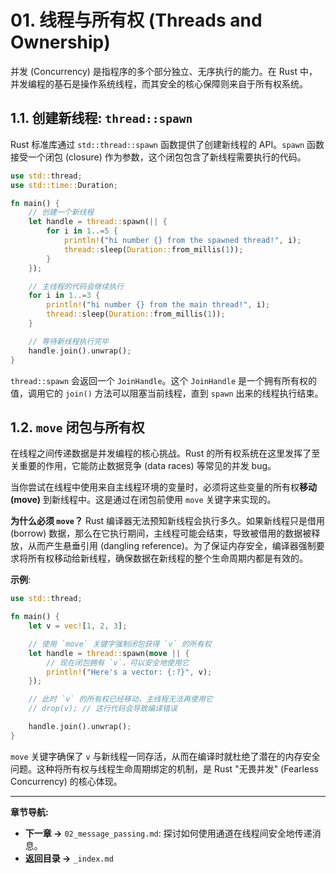 ﻿# 01. 线程与所有权 (Threads and Ownership)

并发 (Concurrency) 是指程序的多个部分独立、无序执行的能力。在 Rust 中，并发编程的基石是操作系统线程，而其安全的核心保障则来自于所有权系统。

## 1.1. 创建新线程: `thread::spawn`

Rust 标准库通过 `std::thread::spawn` 函数提供了创建新线程的 API。`spawn` 函数接受一个闭包 (closure) 作为参数，这个闭包包含了新线程需要执行的代码。

```rust
use std::thread;
use std::time::Duration;

fn main() {
    // 创建一个新线程
    let handle = thread::spawn(|| {
        for i in 1..=5 {
            println!("hi number {} from the spawned thread!", i);
            thread::sleep(Duration::from_millis(1));
        }
    });

    // 主线程的代码会继续执行
    for i in 1..=3 {
        println!("hi number {} from the main thread!", i);
        thread::sleep(Duration::from_millis(1));
    }

    // 等待新线程执行完毕
    handle.join().unwrap();
}
```

`thread::spawn` 会返回一个 `JoinHandle`。这个 `JoinHandle` 是一个拥有所有权的值，调用它的 `join()` 方法可以阻塞当前线程，直到 `spawn` 出来的线程执行结束。

## 1.2. `move` 闭包与所有权

在线程之间传递数据是并发编程的核心挑战。Rust 的所有权系统在这里发挥了至关重要的作用，它能防止数据竞争 (data races) 等常见的并发 bug。

当你尝试在线程中使用来自主线程环境的变量时，必须将这些变量的所有权**移动 (move)** 到新线程中。这是通过在闭包前使用 `move` 关键字来实现的。

**为什么必须 `move`？**
Rust 编译器无法预知新线程会执行多久。如果新线程只是借用 (borrow) 数据，那么在它执行期间，主线程可能会结束，导致被借用的数据被释放，从而产生悬垂引用 (dangling reference)。为了保证内存安全，编译器强制要求将所有权移动给新线程，确保数据在新线程的整个生命周期内都是有效的。

**示例**:

```rust
use std::thread;

fn main() {
    let v = vec![1, 2, 3];

    // 使用 `move` 关键字强制闭包获得 `v` 的所有权
    let handle = thread::spawn(move || {
        // 现在闭包拥有 `v`，可以安全地使用它
        println!("Here's a vector: {:?}", v);
    });

    // 此时 `v` 的所有权已经移动，主线程无法再使用它
    // drop(v); // 这行代码会导致编译错误

    handle.join().unwrap();
}
```

`move` 关键字确保了 `v` 与新线程一同存活，从而在编译时就杜绝了潜在的内存安全问题。这种将所有权与线程生命周期绑定的机制，是 Rust "无畏并发" (Fearless Concurrency) 的核心体现。

---

**章节导航:**

* **下一章 ->** `02_message_passing.md`: 探讨如何使用通道在线程间安全地传递消息。
* **返回目录 ->** `_index.md`

